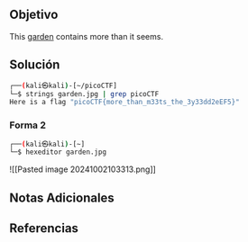 ## Objetivo
This [garden](https://jupiter.challenges.picoctf.org/static/4153422e18d40363e7ffc7e15a108683/garden.jpg) contains more than it seems.
## Solución
```bash
┌──(kali㉿kali)-[~/picoCTF]
└─$ strings garden.jpg | grep picoCTF
Here is a flag "picoCTF{more_than_m33ts_the_3y33dd2eEF5}"

```

### Forma 2
```bash
┌──(kali㉿kali)-[~]
└─$ hexeditor garden.jpg
```

![[Pasted image 20241002103313.png]]
## Notas Adicionales

## Referencias
